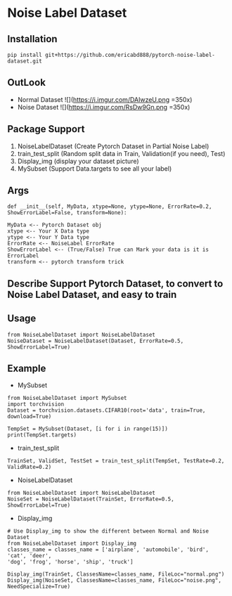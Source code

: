 # Noise Label Dataset
## Installation
```bash=
pip install git+https://github.com/ericabd888/pytorch-noise-label-dataset.git
```
## OutLook
* Normal Dataset
![](https://i.imgur.com/DAIwzeU.png =350x)
* Noise Dataset
![](https://i.imgur.com/RsDw9Gn.png =350x)
## Package Support
1. NoiseLabelDataset (Create Pytorch Dataset in Partial Noise Label)
2. train_test_split (Random split data in Train, Validation(if you need), Test)
3. Display_img (display your dataset picture)
4. MySubset (Support Data.targets to see all your label)
## Args
```python=
def __init__(self, MyData, xtype=None, ytype=None, ErrorRate=0.2, ShowErrorLabel=False, transform=None): 

MyData <-- Pytorch Dataset obj
xtype <-- Your X Data type
ytype <-- Your Y Data type
ErrorRate <-- NoiseLabel ErrorRate
ShowErrorLabel <-- (True/False) True can Mark your data is it is ErrorLabel
transform <-- pytorch transform trick
```
## Describe Support Pytorch Dataset, to convert to Noise Label Dataset, and easy to train
## Usage
```python=
from NoiseLabelDataset import NoiseLabelDataset
NoiseDataset = NoiseLabelDataset(Dataset, ErrorRate=0.5, ShowErrorLabel=True)
```
## Example
* MySubset
```python=
from NoiseLabelDataset import MySubset
import torchvision
Dataset = torchvision.datasets.CIFAR10(root='data', train=True, download=True)

TempSet = MySubset(Dataset, [i for i in range(15)])
print(TempSet.targets)
```
* train_test_split
```python=
TrainSet, ValidSet, TestSet = train_test_split(TempSet, TestRate=0.2, ValidRate=0.2)
```
* NoiseLabelDataset
```python=
from NoiseLabelDataset import NoiseLabelDataset
NoiseSet = NoiseLabelDataset(TrainSet, ErrorRate=0.5, ShowErrorLabel=True)
```
* Display_img
```python=
# Use Display_img to show the different between Normal and Noise Dataset
from NoiseLabelDataset import Display_img
classes_name = classes_name = ['airplane', 'automobile', 'bird', 'cat', 'deer', 
'dog', 'frog', 'horse', 'ship', 'truck']

Display_img(TrainSet, ClassesName=classes_name, FileLoc="normal.png")
Display_img(NoiseSet, ClassesName=classes_name, FileLoc="noise.png", NeedSpecialize=True)
```
